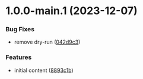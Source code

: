 # 1.0.0-main.1 (2023-12-07)


### Bug Fixes

* remove dry-run ([042d9c3](https://github.com/bobgobills/comp/commit/042d9c37adb1041765652ae9d7d6a5ce51dbfa1e))


### Features

* initial content ([8893c1b](https://github.com/bobgobills/comp/commit/8893c1b8c8ea2d9aeef141d8ea4017a55da72e85))
